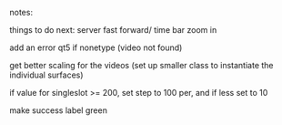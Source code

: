 notes:

things to do next:
server
fast forward/ time bar
zoom in

add an error qt5 if nonetype (video not found)

get better scaling for the videos (set up smaller class to instantiate the individual surfaces)

if value for singleslot >= 200, set step to 100 per, and if less set to 10



make success label green
